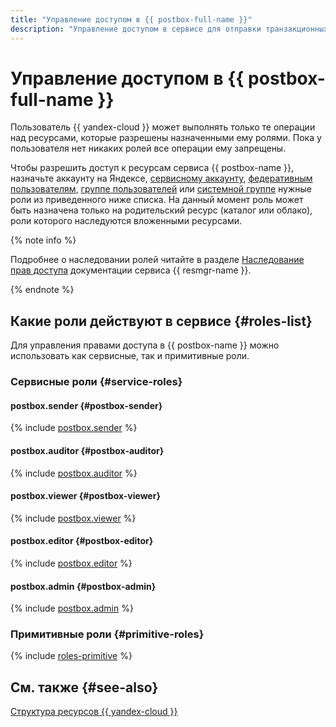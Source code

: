 ```yaml
---
title: "Управление доступом в {{ postbox-full-name }}"
description: "Управление доступом в сервисе для отправки транзакционных почтовых сообщений {{ postbox-full-name }}. Чтобы разрешить доступ к ресурсам сервиса {{ postbox-full-name }}, назначьте пользователю нужные роли из приведенного списка."
---
```


# Управление доступом в {{ postbox-full-name }}

Пользователь {{ yandex-cloud }} может выполнять только те операции над ресурсами, которые разрешены назначенными ему ролями. Пока у пользователя нет никаких ролей все операции ему запрещены.

Чтобы разрешить доступ к ресурсам сервиса {{ postbox-name }}, назначьте аккаунту на Яндексе, [сервисному аккаунту](../../iam/concepts/users/service-accounts.md), [федеративным пользователям](../../iam/concepts/federations.md), [группе пользователей](../../organization/operations/manage-groups.md) или [системной группе](../../iam/concepts/access-control/system-group.md) нужные роли из приведенного ниже списка. На данный момент роль может быть назначена только на родительский ресурс (каталог или облако), роли которого наследуются вложенными ресурсами.

{% note info %}

Подробнее о наследовании ролей читайте в разделе [Наследование прав доступа](../../resource-manager/concepts/resources-hierarchy.md#access-rights-inheritance) документации сервиса {{ resmgr-name }}.

{% endnote %}

## Какие роли действуют в сервисе {#roles-list}

Для управления правами доступа в {{ postbox-name }} можно использовать как сервисные, так и примитивные роли.

### Сервисные роли {#service-roles}

#### postbox.sender {#postbox-sender}

{% include [postbox.sender](../../_roles/postbox/sender.md) %}

#### postbox.auditor {#postbox-auditor}

{% include [postbox.auditor](../../_roles/postbox/auditor.md) %}

#### postbox.viewer {#postbox-viewer}

{% include [postbox.viewer](../../_roles/postbox/viewer.md) %}

#### postbox.editor {#postbox-editor}

{% include [postbox.editor](../../_roles/postbox/editor.md) %}

#### postbox.admin {#postbox-admin}

{% include [postbox.admin](../../_roles/postbox/admin.md) %}

### Примитивные роли {#primitive-roles}

{% include [roles-primitive](../../_includes/roles-primitive.md) %}

## См. также {#see-also}

[Структура ресурсов {{ yandex-cloud }}](../../resource-manager/concepts/resources-hierarchy.md)

